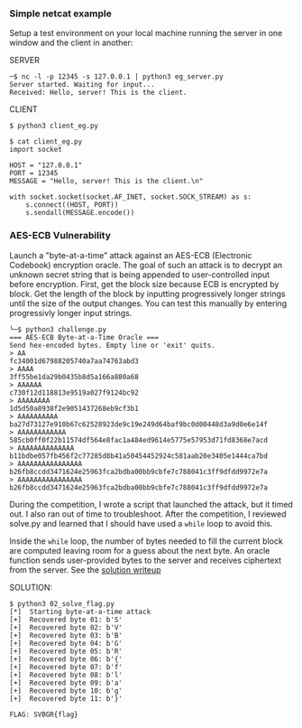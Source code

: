### Simple netcat example

Setup a test environment on your local machine running the server in one window and the client in another:

SERVER

```
─$ nc -l -p 12345 -s 127.0.0.1 | python3 eg_server.py
Server started. Waiting for input...
Received: Hello, server! This is the client.
```

CLIENT

```
$ python3 client_eg.py

$ cat client_eg.py 
import socket

HOST = "127.0.0.1"
PORT = 12345
MESSAGE = "Hello, server! This is the client.\n"

with socket.socket(socket.AF_INET, socket.SOCK_STREAM) as s:
    s.connect((HOST, PORT))
    s.sendall(MESSAGE.encode())
```

### AES-ECB Vulnerability

Launch a "byte-at-a-time" attack against an AES-ECB (Electronic Codebook) encryption oracle. The goal of such an attack is to decrypt an unknown secret string that is being appended to user-controlled input before encryption.  First, get the block size because ECB is encrypted by block.  Get the length of the block by inputting progressively longer strings until the size of the output changes.  You can test this manually by entering progressivly longer input strings.

```
└─$ python3 challenge.py     
=== AES-ECB Byte-at-a-Time Oracle ===
Send hex-encoded bytes. Empty line or 'exit' quits.
> AA
fc34001d67988205740a7aa74763abd3
> AAAA
3ff55be1da29b0435b8d5a166a880a68
> AAAAAA
c730f12d118813e9519a027f9124bc92
> AAAAAAAA
1d5d50a8938f2e9051437268eb9cf3b1
> AAAAAAAAAA
ba27d73127e910b67c62528923de9c19e249d64baf9bc0d00448d3a9d0e6e14f
> AAAAAAAAAAAA
585cb0ff0f22b11574df564e8fac1a484ed9614e5775e57953d71fd8368e7acd
> AAAAAAAAAAAAAA
b11bdbe057fb456f2c77285d8b41a50454452924c581aab20e3405e1444ca7bd
> AAAAAAAAAAAAAAAA
b26fb8ccdd3471624e25963fca2bdba00bb9cbfe7c788041c3ff9dfdd9972e7a
> AAAAAAAAAAAAAAAA
b26fb8ccdd3471624e25963fca2bdba00bb9cbfe7c788041c3ff9dfdd9972e7a
```

During the competition, I wrote a script that launched the attack, but it timed out.  I also ran out of time to troubleshoot.  After the competition, I reviewed solve.py and learned that I should have used a ``` while ``` loop to avoid this.  

Inside the ``` while ``` loop, the number of bytes needed to fill the current block are computed leaving room for a guess about the next byte.  An oracle function sends user-provided bytes to the server and receives ciphertext from the server.  See the [solution writeup]()    



SOLUTION:
```
$ python3 02_solve_flag.py  
[*]  Starting byte-at-a-time attack
[+]  Recovered byte 01: b'S'
[+]  Recovered byte 02: b'V'
[+]  Recovered byte 03: b'B'
[+]  Recovered byte 04: b'G'
[+]  Recovered byte 05: b'R'
[+]  Recovered byte 06: b'{'
[+]  Recovered byte 07: b'f'
[+]  Recovered byte 08: b'l'
[+]  Recovered byte 09: b'a'
[+]  Recovered byte 10: b'g'
[+]  Recovered byte 11: b'}'

FLAG: SVBGR{flag}
```
